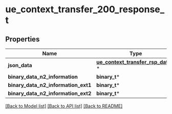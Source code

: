 # ue_context_transfer_200_response_t

## Properties
Name | Type | Description | Notes
------------ | ------------- | ------------- | -------------
**json_data** | [**ue_context_transfer_rsp_data_t**](ue_context_transfer_rsp_data.md) \* |  | [optional] 
**binary_data_n2_information** | **binary_t*** |  | [optional] 
**binary_data_n2_information_ext1** | **binary_t*** |  | [optional] 
**binary_data_n2_information_ext2** | **binary_t*** |  | [optional] 

[[Back to Model list]](../README.md#documentation-for-models) [[Back to API list]](../README.md#documentation-for-api-endpoints) [[Back to README]](../README.md)


